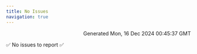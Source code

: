 ```yaml
---
title: No Issues
navigation: true
---
```


<p style="text-align:right;color:#cccs">
Generated Mon, 16 Dec 2024 00:45:37 GMT
</p>
<p>✅ No issues to report ✅</p>



